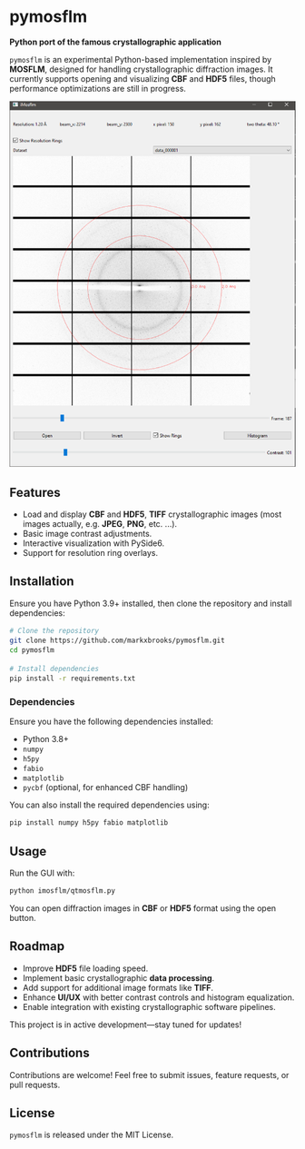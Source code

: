# pymosflm

**Python port of the famous crystallographic application**

`pymosflm` is an experimental Python-based implementation inspired by **MOSFLM**, designed for handling crystallographic diffraction images. It currently supports opening and visualizing **CBF** and **HDF5** files, though performance optimizations are still in progress.

![Screenshot](resources/screenshot1.png)

## Features
- Load and display **CBF** and **HDF5**, **TIFF** crystallographic images (most images actually, e.g. **JPEG**, **PNG**, etc. ...).
- Basic image contrast adjustments.
- Interactive visualization with PySide6.
- Support for resolution ring overlays.

## Installation

Ensure you have Python 3.9+ installed, then clone the repository and install dependencies:

```sh
# Clone the repository
git clone https://github.com/markxbrooks/pymosflm.git
cd pymosflm

# Install dependencies
pip install -r requirements.txt
```

### Dependencies
Ensure you have the following dependencies installed:

- Python 3.8+
- `numpy`
- `h5py`
- `fabio`
- `matplotlib`
- `pycbf` (optional, for enhanced CBF handling)

You can also install the required dependencies using:
```sh
pip install numpy h5py fabio matplotlib
```

## Usage

Run the GUI with:

```sh
python imosflm/qtmosflm.py
```

You can open diffraction images in **CBF** or **HDF5** format using the open button.

## Roadmap
- Improve **HDF5** file loading speed.
- Implement basic crystallographic **data processing**.
- Add support for additional image formats like **TIFF**.
- Enhance **UI/UX** with better contrast controls and histogram equalization.
- Enable integration with existing crystallographic software pipelines.


This project is in active development—stay tuned for updates!


## Contributions

Contributions are welcome! Feel free to submit issues, feature requests, or pull requests.

## License

`pymosflm` is released under the MIT License.




